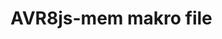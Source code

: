 <!--
author:   Fabian Bär

email:    Fabian.Baer@student.tu-freiberg.de

version:  0.0.3

comment:  Kein Kommentar!

script: https://fjangfaragesh.github.io/AVR8js-mem/dist/index.js
script: https://fjangfaragesh.github.io/AVR8js-mem/customfunctions.js
script: https://fjangfaragesh.github.io/AVR8js-mem/compileandrun.js

@AVR8jsMem.sketch
<script>
	async function sketch() {
        console.log("RUN");
		let code = `@input`;
		let controlFunctionsCallback = function(stopFunction,sendSerial) {
            send.handle("stop",stopFunction);
            send.lia("LIA: terminal");
            send.handle("input", (input) => {
                sendSerial(input.slice(0, -1))
            });

		}
	    try {
	    	await compileAndRun(code,`@0`, isNaN(`@1`) ? 1000000 : `@1`*1, isNaN(`@2`) ? 0 : `@2`*1, isNaN(`@3`) ? Infinity : `@3`*1, controlFunctionsCallback, console.log);
			send.lia("LIA: stop");
	    } catch (e) {
			console.error(e);
			send.lia("LIA: stop");
	    }
	}
	setTimeout(sketch, 100)
	"LIA: wait";
</script>
@end

-->

# AVR8js-mem makro file
